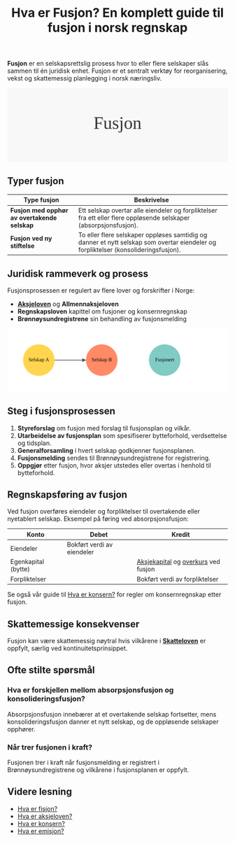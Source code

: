 ﻿---
title: "Hva er Fusjon? En komplett guide til fusjon i norsk regnskap"
seoTitle: "Hva er Fusjon? En komplett guide til fusjon i norsk regnskap"
meta_description: '**Fusjon** er en selskapsrettslig prosess hvor to eller flere selskaper slås sammen til én juridisk enhet. Fusjon er et sentralt verktøy for reorganisering, ...'
slug: fusjon
type: blog
layout: pages/single
---

**Fusjon** er en selskapsrettslig prosess hvor to eller flere selskaper slås sammen til én juridisk enhet. Fusjon er et sentralt verktøy for reorganisering, vekst og skattemessig planlegging i norsk næringsliv.

![Fusjon](fusjon-image.svg)

## Typer fusjon

| Type fusjon                                    | Beskrivelse                                                                                                   |
|------------------------------------------------|---------------------------------------------------------------------------------------------------------------|
| **Fusjon med opphør av overtakende selskap**   | Ett selskap overtar alle eiendeler og forpliktelser fra ett eller flere oppløsende selskaper (absorpsjonsfusjon). |
| **Fusjon ved ny stiftelse**                    | To eller flere selskaper oppløses samtidig og danner et nytt selskap som overtar eiendeler og forpliktelser (konsolideringsfusjon). |

## Juridisk rammeverk og prosess

Fusjonsprosessen er regulert av flere lover og forskrifter i Norge:

* **[Aksjeloven](/blogs/regnskap/hva-er-aksjeloven "Hva er Aksjeloven? Regler for Aksjeselskaper i Norge")** og **Allmennaksjeloven**
* **Regnskapsloven** kapittel om fusjoner og konsernregnskap
* **Brønnøysundregistrene** sin behandling av fusjonsmelding

![Fusjonsprosess](fusjon-prosess.svg)

## Steg i fusjonsprosessen

1. **Styreforslag** om fusjon med forslag til fusjonsplan og vilkår.
2. **Utarbeidelse av fusjonsplan** som spesifiserer bytteforhold, verdsettelse og tidsplan.
3. **Generalforsamling** i hvert selskap godkjenner fusjonsplanen.
4. **Fusjonsmelding** sendes til Brønnøysundregistrene for registrering.
5. **Oppgjør** etter fusjon, hvor aksjer utstedes eller overtas i henhold til bytteforhold.

## Regnskapsføring av fusjon

Ved fusjon overføres eiendeler og forpliktelser til overtakende eller nyetablert selskap. Eksempel på føring ved absorpsjonsfusjon:

| Konto                | Debet                      | Kredit            |
|----------------------|----------------------------|-------------------|
| Eiendeler            | Bokført verdi av eiendeler |                   |
| Egenkapital (bytte)  |                            | [Aksjekapital](/blogs/regnskap/hva-er-aksjekapital "Hva er Aksjekapital? Krav og Forklaring") og [overkurs](/blogs/regnskap/hva-er-overkurs "Hva er Overkurs? En Guide til Overkurs i Regnskap") ved fusjon |
| Forpliktelser        |                            | Bokført verdi av forpliktelser |

Se også vår guide til [Hva er konsern?](/blogs/regnskap/hva-er-konsern "Hva er Konsern? Komplett Guide til Konsernstrukturer") for regler om konsernregnskap etter fusjon.

## Skattemessige konsekvenser

Fusjon kan være skattemessig nøytral hvis vilkårene i **[Skatteloven](/blogs/regnskap/hva-er-skatteloven "Hva er Skatteloven? Komplett Guide til Norsk Skattelovgivning")** er oppfylt, særlig ved kontinuitetsprinsippet.

## Ofte stilte spørsmål

### Hva er forskjellen mellom absorpsjonsfusjon og konsolideringsfusjon?

Absorpsjonsfusjon innebærer at et overtakende selskap fortsetter, mens konsolideringsfusjon danner et nytt selskap, og de oppløsende selskaper opphører.

### Når trer fusjonen i kraft?

Fusjonen trer i kraft når fusjonsmelding er registrert i Brønnøysundregistrene og vilkårene i fusjonsplanen er oppfylt.

## Videre lesning

* [Hva er fisjon?](/blogs/regnskap/hva-er-fisjon "Hva er Fisjon? Guide til Fisjon i Norsk Regnskap")
* [Hva er aksjeloven?](/blogs/regnskap/hva-er-aksjeloven "Hva er Aksjeloven? Regler for Aksjeselskaper i Norge")
* [Hva er konsern?](/blogs/regnskap/hva-er-konsern "Hva er Konsern? Komplett Guide til Konsernstrukturer")
* [Hva er emisjon?](/blogs/regnskap/emisjon "Hva er Emisjon? En komplett guide til kapitalforhøyelse og aksjeutstedelse")











